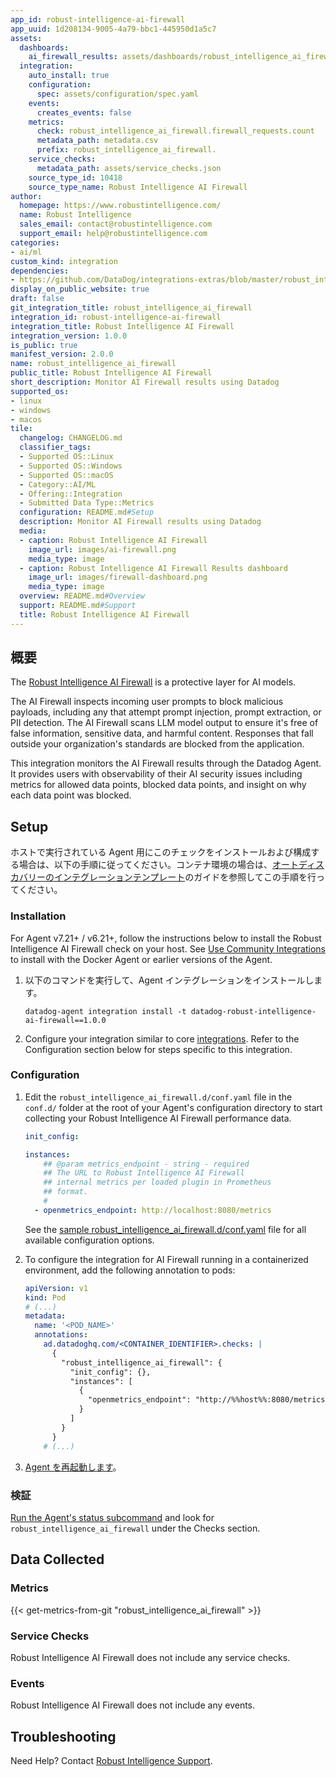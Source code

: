 ```yaml
---
app_id: robust-intelligence-ai-firewall
app_uuid: 1d208134-9005-4a79-bbc1-445950d1a5c7
assets:
  dashboards:
    ai_firewall_results: assets/dashboards/robust_intelligence_ai_firewall_overview.json
  integration:
    auto_install: true
    configuration:
      spec: assets/configuration/spec.yaml
    events:
      creates_events: false
    metrics:
      check: robust_intelligence_ai_firewall.firewall_requests.count
      metadata_path: metadata.csv
      prefix: robust_intelligence_ai_firewall.
    service_checks:
      metadata_path: assets/service_checks.json
    source_type_id: 10418
    source_type_name: Robust Intelligence AI Firewall
author:
  homepage: https://www.robustintelligence.com/
  name: Robust Intelligence
  sales_email: contact@robustintelligence.com
  support_email: help@robustintelligence.com
categories:
- ai/ml
custom_kind: integration
dependencies:
- https://github.com/DataDog/integrations-extras/blob/master/robust_intelligence_ai_firewall/README.md
display_on_public_website: true
draft: false
git_integration_title: robust_intelligence_ai_firewall
integration_id: robust-intelligence-ai-firewall
integration_title: Robust Intelligence AI Firewall
integration_version: 1.0.0
is_public: true
manifest_version: 2.0.0
name: robust_intelligence_ai_firewall
public_title: Robust Intelligence AI Firewall
short_description: Monitor AI Firewall results using Datadog
supported_os:
- linux
- windows
- macos
tile:
  changelog: CHANGELOG.md
  classifier_tags:
  - Supported OS::Linux
  - Supported OS::Windows
  - Supported OS::macOS
  - Category::AI/ML
  - Offering::Integration
  - Submitted Data Type::Metrics
  configuration: README.md#Setup
  description: Monitor AI Firewall results using Datadog
  media:
  - caption: Robust Intelligence AI Firewall
    image_url: images/ai-firewall.png
    media_type: image
  - caption: Robust Intelligence AI Firewall Results dashboard
    image_url: images/firewall-dashboard.png
    media_type: image
  overview: README.md#Overview
  support: README.md#Support
  title: Robust Intelligence AI Firewall
---
```


<!--  SOURCED FROM https://github.com/DataDog/integrations-extras -->


## 概要

The [Robust Intelligence AI Firewall][1] is a protective layer for AI models.

The AI Firewall inspects incoming user prompts to block malicious payloads, including any that attempt prompt injection, prompt extraction, or PII detection. The AI Firewall scans LLM model output to ensure it's free of false information, sensitive data, and harmful content. Responses that fall outside your organization's standards are blocked from the application.

This integration monitors the AI Firewall results through the Datadog Agent. It provides users with observability of their AI security issues including metrics for allowed data points, blocked data points, and insight on why each data point was blocked.

## Setup

ホストで実行されている Agent 用にこのチェックをインストールおよび構成する場合は、以下の手順に従ってください。コンテナ環境の場合は、[オートディスカバリーのインテグレーションテンプレート][2]のガイドを参照してこの手順を行ってください。

### Installation

For Agent v7.21+ / v6.21+, follow the instructions below to install the Robust Intelligence AI Firewall check on your host. See [Use Community Integrations][3] to install with the Docker Agent or earlier versions of the Agent.

1. 以下のコマンドを実行して、Agent インテグレーションをインストールします。

   ```shell
   datadog-agent integration install -t datadog-robust-intelligence-ai-firewall==1.0.0
   ```

2. Configure your integration similar to core [integrations][2]. Refer to the Configuration section below for steps specific to this integration.

### Configuration

1. Edit the `robust_intelligence_ai_firewall.d/conf.yaml` file in the `conf.d/` folder at the root of your Agent's configuration directory to start collecting your Robust Intelligence AI Firewall performance data.
    ```yaml
    init_config:

    instances:
        ## @param metrics_endpoint - string - required
        ## The URL to Robust Intelligence AI Firewall 
        ## internal metrics per loaded plugin in Prometheus
        ## format.
        #
      - openmetrics_endpoint: http://localhost:8080/metrics
    ```
   See the [sample robust_intelligence_ai_firewall.d/conf.yaml][4] file for all available configuration options.

2. To configure the integration for AI Firewall running in a containerized environment, add the following annotation to pods:
   ```yaml
   apiVersion: v1
   kind: Pod
   # (...)
   metadata:
     name: '<POD_NAME>'
     annotations:
       ad.datadoghq.com/<CONTAINER_IDENTIFIER>.checks: |
         {
           "robust_intelligence_ai_firewall": {
             "init_config": {},
             "instances": [
               {
                 "openmetrics_endpoint": "http://%%host%%:8080/metrics"
               }
             ]
           }
         }
       # (...)
   ```

3. [Agent を再起動します][5]。

### 検証

[Run the Agent's status subcommand][6] and look for `robust_intelligence_ai_firewall` under the Checks section.

## Data Collected

### Metrics
{{< get-metrics-from-git "robust_intelligence_ai_firewall" >}}


### Service Checks

Robust Intelligence AI Firewall does not include any service checks.

### Events

Robust Intelligence AI Firewall does not include any events.

## Troubleshooting

Need Help? Contact [Robust Intelligence Support][8].


[1]: https://www.robustintelligence.com/platform/ai-firewall
[2]: https://docs.datadoghq.com/ja/agent/kubernetes/integrations/
[3]: https://app.datadoghq.com/account/settings/agent/latest
[4]: https://github.com/DataDog/integrations-extras/blob/master/robust_intelligence_ai_firewall/datadog_checks/robust_intelligence_ai_firewall/data/conf.yaml.example
[5]: https://docs.datadoghq.com/ja/agent/guide/agent-commands/#start-stop-and-restart-the-agent
[6]: https://docs.datadoghq.com/ja/agent/guide/agent-commands/#agent-status-and-information
[7]: https://github.com/DataDog/integrations-extras/blob/master/robust_intelligence_ai_firewall/metadata.csv
[8]: mailto:help@robustintelligence.com